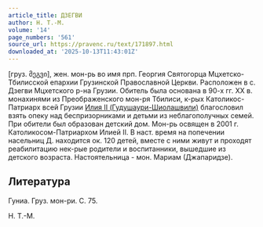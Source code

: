 ```yaml
---
article_title: ДЗЕГВИ
author: Н. Т.-М.
volume: '14'
page_numbers: '561'
source_url: https://pravenc.ru/text/171897.html
downloaded_at: '2025-10-13T11:43:01Z'
---
```


[груз. მეგვი], жен. мон-рь во имя прп. Георгия Святогорца Мцхетско-Тбилисской епархии Грузинской Православной Церкви. Расположен в с. Дзегви Мцхетского р-на Грузии. Обитель была основана в 90-х гг. XX в. монахинями из Преображенского мон-ря Тбилиси, к-рых Католикос-Патриарх всей Грузии [Илия II (Гудушаури-Шиолашвили)](<https://pravenc.ru/text/Илия II (Гудушаури-Шиолашвили).html>) благословил взять опеку над беспризорниками и детьми из неблагополучных семей. При обители был образован детский дом. Мон-рь освящен в 2001 г. Католикосом-Патриархом Илией II. В наст. время на попечении насельниц Д. находится ок. 120 детей, вместе с ними живут и проходят реабилитацию нек-рые родители и воспитанники, вышедшие из детского возраста. Настоятельница - мон. Мариам (Джапаридзе).

## Литература

Гуниа. Груз. мон-ри. С. 75.

Н. Т.-М.
